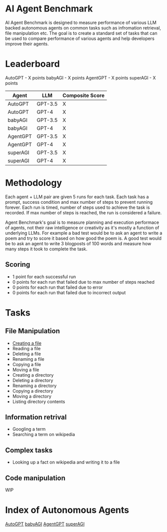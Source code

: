 # AI Agent Benchmark

AI Agent Benchmark is designed to measure performance of various LLM backed autonomous agents on common tasks such as infromation retrieval, file manipulation etc. The goal is to create a standard set of tasks that can be used to compare performance of various agents and help developers improve their agents.

# Leaderboard
AutoGPT - X points
babyAGI - X points
AgentGPT - X points
superAGI - X points

| Agent       | LLM         | Composite Score   |       
| ----------- | ----------- | -----------       |
| AutoGPT     | GPT-3.5     |   X               |
| AutoGPT     | GPT-4       |   X           |
| babyAGI     | GPT-3.5     |   X           |
| babyAGI     | GPT-4       |   X           |
| AgentGPT    | GPT-3.5     |   X           |
| AgentGPT    | GPT-4       |   X           |
| superAGI    | GPT-3.5     |   X           |
| superAGI    | GPT-4       |   X           |

# Methodology
Each agent + LLM pair are given 5 runs for each task. Each task has a prompt, success condition and max number of steps to prevent running forever. Each run is timed, number of steps used to achieve the task is recorded. If max number of steps is reached, the run is considered a failure.

Agent Benchmark's goal is to measure planning and execution performace of agents, not their raw intelligence or creativity as it's mostly a function of underlying LLMs. For example a bad test would be to ask an agent to write a poem and try to score it based on how good the poem is. A good test would be to ask an agent to write 3 blogposts of 100 words and measure how many steps it took to complete the task.

## Scoring 
- 1 point for each successful run
- 0 points for each run that failed due to max number of steps reached
- 0 points for each run that failed due to error
- 0 points for each run that failed due to incorrect output

# Tasks

## File Manipulation

- [Creating a file](/file_manipulation/create_a_file.md)
- Reading a file
- Deleting a file
- Renaming a file
- Copying a file
- Moving a file
- Creating a directory
- Deleting a directory
- Renaming a directory
- Copying a directory
- Moving a directory
- Listing directory contents


## Information retrival
- Googling a term
- Searching a term on wikipedia

## Complex tasks
- Looking up a fact on wikipedia and writing it to a file

## Code manipulation
WIP


# Index of Autonomous Agents

[AutoGPT](https://github.com/Significant-Gravitas/Auto-GPT)
[babyAGI](https://github.com/yoheinakajima/babyagi)
[AgentGPT](https://github.com/reworkd/AgentGPT)
[superAGI](https://github.com/TransformerOptimus/SuperAGI)